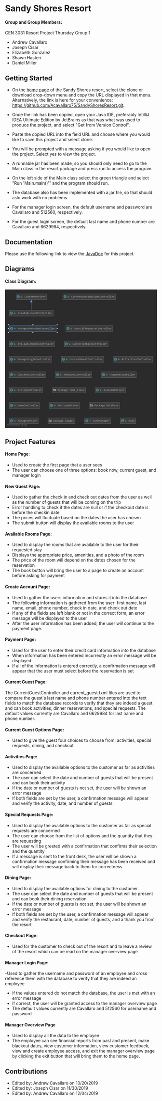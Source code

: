 # Sandy Shores Resort

#### Group and Group Members:

CEN 3031 Resort Project Thursday Group 1
- Andrew Cavallaro
- Joseph Cisar
- Elizabeth Gonzalez
- Shawn Hasten
- Daniel Miller

## Getting Started

- On the [home page](https://github.com/Acavallaro75/SandyShoresResort) of the Sandy Shores resort, select the clone or download drop-down menu and copy the URL displayed in that menu. Alternatively, the link is here for your convenience: https://github.com/Acavallaro75/SandyShoresResort.git.

- Once the link has been copied, open your Java IDE, preferably IntilliJ IDEA Ultimate Edition by JetBrains as that was what was used to produce the project, and select "Get from Version Control".

- Paste the copied URL into the field URL and choose where you would like to save this project and select clone.

- You will be prompted with a message asking if you would like to open the project. Select yes to view the project.

- A runnable jar has been made, so you should only need to go to the Main class in the resort package and press run to access the program.

- On the left side of the Main class select the green triangle and select "Run 'Main.main()'" and the program should run.

- The database also has been implemented with a jar file, so that should aslo work with no problems.

- For the manager login screen, the default username and password are Cavallaro and 512560, respectively.

- For the guest login screen, the default last name and phone number are Cavallaro and 6629984, respectively.

## Documentation

Please use the following link to view the [JavaDoc](https://acavallaro75.github.io/SandyShoresResort/index.html) for this project.

## Diagrams

#### Class Diagram:
![Class Diagram](src/resort/images/class_diagram.png)


## Project Features

#### Home Page:

- Used to create the first page that a user sees
- The user can choose one of three options: book now, current guest, and manager login

#### New Guest Page:

- Used to gather the check in and check out dates from the user as well as the number of guests that will be coming on the trip
- Error handling to check if the dates are null or if the checkout date is before the checkin date
- The prices will fluctuate based on the dates the user has chosen
- The submit button will display the available rooms to the user

#### Available Rooms Page:

- Used to display the rooms that are available to the user for their requested stay
- Displays the appropriate price, amenities, and a photo of the room
- The price of the room will depend on the dates chosen for the reservation
- The book button will bring the user to a page to create an account before asking for payment 


#### Create Account Page:

- Used to gather the users information and stores it into the database
- The following information is gathered from the user: first name, last name, email, phone number, check in date, and check out date
- If any of the fields are left blank or not in the correct form, an error message will be displayed to the user
- After the user information has been added, the user will continue to the payment page.

#### Payment Page:

- Used for the user to enter their credit card information into the database
- When information has been entered incorrectly an error message will be displayed
- If all of the information is entered correctly, a confirmation message will appear that the user must select before the reservation is set

#### Current Guest Page:
The CurrentGuestController and current_guest.fxml files are used to compare the guest's last name and phone number entered into the text fields to match the database records to verify that they are indeed a guest and can book activities, dinner reservations, and special requests. The default values currently are Cavallaro and 6629984 for last name and phone number.

#### Current Guest Options Page:

- Used to give the guest four choices to choose from: activities, special requests, dining, and checkout

#### Activities Page:

- Used to display the available options to the customer as far as activities are concerned
- The user can select the date and number of guests that will be present and can book their activity
- If the date or number of guests is not set, the user will be shown an error message
- If both fields are set by the user, a confirmation message will appear and verify the activity, date, and number of guests

#### Special Requests Page:

- Used to display the available options to the customer as far as special requests are concerned
- The user can choose from the list of options and the quantity that they are requesting
- The user will be greeted with a confirmation that confirms their selection and the quantity
- If a message is sent to the front desk, the user will be shown a confirmation message confirming their message has been received and will display their message back to them for correctness

#### Dining Page:

- Used to display the available options for dining to the customer
- The user can select the date and number of guests that will be present and can book their dining reservation
- If the date or number of guests is not set, the user will be shown an error message
- If both fields are set by the user, a confirmation message will appear and verify the restaurant, date, number of guests, and a thank you from the resort

#### Checkout Page:

- Used for the customer to check out of the resort and to leave a review of the resort which can be read on the manager overview page

#### Manager Login Page:

-Used to gather the username and password of an employee and cross reference them with the database to verify that they are indeed an employee
- If the values entered do not match the database, the user is met with an error message
- If correct, the user will be granted access to the manager overview page
- The default values currently are Cavallaro and 512560 for username and password

#### Manager Overview Page

- Used to display all the data to the employee
- The employee can see financial reports from past and present, make blackout dates, view customer information, view customer feedback, view and create employee access, and exit the manager overview page by clicking the exit button that will bring them to the home page.

## Contributions

- Edited by: Andrew Cavallaro on 10/20/2019
- Edited by: Joseph Cisar on 11/30/2019
- Edited by: Andrew Cavallaro on 12/04/2019
